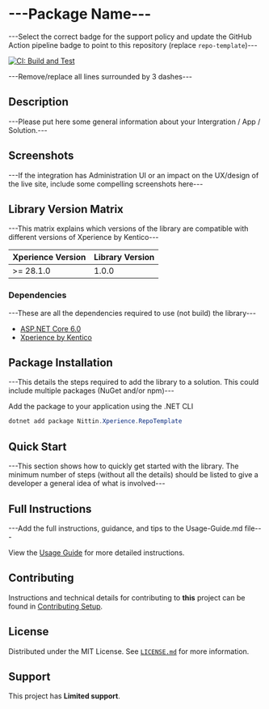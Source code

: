 # ---Package Name---

---Select the correct badge for the support policy and update the GitHub Action pipeline badge to point to this repository (replace `repo-template`)---

[![CI: Build and Test](https://github.com/nittin-cz/repo-template/actions/workflows/ci.yml/badge.svg)](https://github.com/nittin-cz/repo-template/actions/workflows/ci.yml)

---Remove/replace all lines surrounded by 3 dashes---

## Description

---Please put here some general information about your Intergration / App / Solution.---

## Screenshots

---If the integration has Administration UI or an impact on the UX/design of the live site, include some compelling screenshots here---

## Library Version Matrix

---This matrix explains which versions of the library are compatible with different versions of Xperience by Kentico---

| Xperience Version | Library Version |
| ----------------- | --------------- |
| >= 28.1.0         | 1.0.0           |

### Dependencies

---These are all the dependencies required to use (not build) the library---

- [ASP.NET Core 6.0](https://dotnet.microsoft.com/en-us/download)
- [Xperience by Kentico](https://docs.kentico.com/changelog)

## Package Installation

---This details the steps required to add the library to a solution. This could include multiple packages (NuGet and/or npm)---

Add the package to your application using the .NET CLI

```powershell
dotnet add package Nittin.Xperience.RepoTemplate
```

## Quick Start

---This section shows how to quickly get started with the library. The minimum number of steps (without all the details) should be listed
to give a developer a general idea of what is involved---

## Full Instructions

---Add the full instructions, guidance, and tips to the Usage-Guide.md file---

View the [Usage Guide](./docs/Usage-Guide.md) for more detailed instructions.

## Contributing

Instructions and technical details for contributing to **this** project can be found in [Contributing Setup](./docs/Contributing-Setup.md).

## License

Distributed under the MIT License. See [`LICENSE.md`](./LICENSE.md) for more information.

## Support

This project has **Limited support**.
